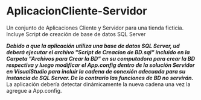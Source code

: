 # AplicacionCliente-Servidor
Un conjunto de Aplicaciones Cliente y Servidor para una tienda ficticia. Incluye Script de creación de base de datos SQL Server

***Debido a que la aplicación utiliza una base de datos SQL Server, ud deberá ejecutar el archivo "Script de Creacion de BD.sql" incluido en la Carpeta "Archivos para Crear la BD" en su computadora para crear la BD respectiva y luego modificar el App.config dentro de la solución Servidor en VisualStudio para incluir la cadena de conexión adecuada para su instancia de SQL Server. De lo contrario las funciones de BD no servirán.***
La aplicación debería detectar dinámicamente la nueva cadena una vez la agregue a App.config.
